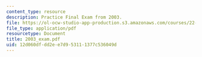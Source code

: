 ```yaml
---
content_type: resource
description: Practice Final Exam from 2003.
file: https://ol-ocw-studio-app-production.s3.amazonaws.com/courses/22-615-mhd-theory-of-fusion-systems-spring-2007/12d060dfdd2ee7d953111377c536049d_2003_exam.pdf
file_type: application/pdf
resourcetype: Document
title: 2003_exam.pdf
uid: 12d060df-dd2e-e7d9-5311-1377c536049d
---
```

